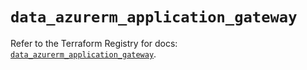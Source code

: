 # `data_azurerm_application_gateway`

Refer to the Terraform Registry for docs: [`data_azurerm_application_gateway`](https://registry.terraform.io/providers/hashicorp/azurerm/3.112.0/docs/data-sources/application_gateway).
